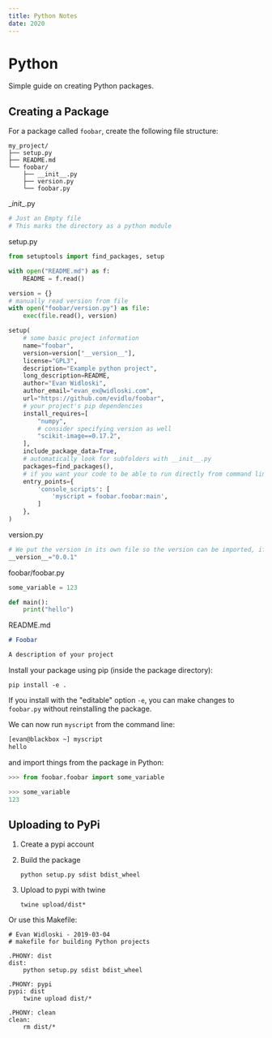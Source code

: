 ```yaml
---
title: Python Notes
date: 2020
---
```


# Python

Simple guide on creating Python packages.

## Creating a Package

For a package called `foobar`, create the following file structure:

```
my_project/
├── setup.py
├── README.md
└── foobar/
    ├── __init__.py
    ├── version.py
    └── foobar.py
```

\__init__.py

``` python
# Just an Empty file
# This marks the directory as a python module
```

setup.py

``` python
from setuptools import find_packages, setup

with open("README.md") as f:
    README = f.read()

version = {}
# manually read version from file
with open("foobar/version.py") as file:
    exec(file.read(), version)

setup(
    # some basic project information
    name="foobar",
    version=version["__version__"],
    license="GPL3",
    description="Example python project",
    long_description=README,
    author="Evan Widloski",
    author_email="evan_ex@widloski.com",
    url="https://github.com/evidlo/foobar",
    # your project's pip dependencies
    install_requires=[
        "numpy",
        # consider specifying version as well
        "scikit-image==0.17.2",
    ],
    include_package_data=True,
    # automatically look for subfolders with __init__.py
    packages=find_packages(),
    # if you want your code to be able to run directly from command line
    entry_points={
        'console_scripts': [
            'myscript = foobar.foobar:main',
        ]
    },
)
```

version.py

``` python
# We put the version in its own file so the version can be imported, if necessary
__version__="0.0.1"
```

foobar/foobar.py

``` python
some_variable = 123

def main():
    print("hello")
```

README.md

```markdown
# Foobar

A description of your project
```

Install your package using pip (inside the package directory):

    pip install -e .
    
If you install with the "editable" option `-e`, you can make changes to `foobar.py` without reinstalling the package.

We can now run `myscript` from the command line: 

``` bash
[evan@blackbox ~] myscript
hello
```

and import things from the package in Python:

``` python
>>> from foobar.foobar import some_variable

>>> some_variable
123
```


## Uploading to PyPi

1. Create a pypi account
    
2. Build the package

       python setup.py sdist bdist_wheel
    
3. Upload to pypi with twine

       twine upload/dist*


Or use this Makefile:

```
# Evan Widloski - 2019-03-04
# makefile for building Python projects

.PHONY: dist
dist:
	python setup.py sdist bdist_wheel

.PHONY: pypi
pypi: dist
	twine upload dist/*

.PHONY: clean
clean:
	rm dist/*
```
